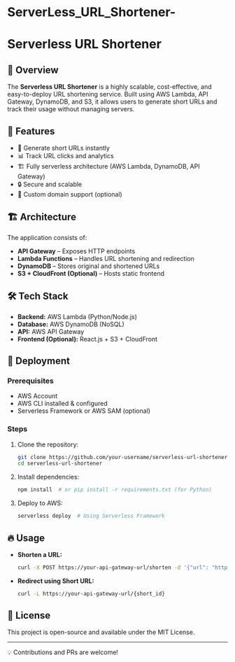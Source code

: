 # ServerLess_URL_Shortener-
# Serverless URL Shortener

## 🚀 Overview
The **Serverless URL Shortener** is a highly scalable, cost-effective, and easy-to-deploy URL shortening service. Built using AWS Lambda, API Gateway, DynamoDB, and S3, it allows users to generate short URLs and track their usage without managing servers.

## 📌 Features
- 🔗 Generate short URLs instantly
- 📊 Track URL clicks and analytics
- 🏗️ Fully serverless architecture (AWS Lambda, DynamoDB, API Gateway)
- 🔒 Secure and scalable
- 📂 Custom domain support (optional)

## 🏗 Architecture
The application consists of:
- **API Gateway** – Exposes HTTP endpoints
- **Lambda Functions** – Handles URL shortening and redirection
- **DynamoDB** – Stores original and shortened URLs
- **S3 + CloudFront (Optional)** – Hosts static frontend

## 🛠️ Tech Stack
- **Backend:** AWS Lambda (Python/Node.js)
- **Database:** AWS DynamoDB (NoSQL)
- **API:** AWS API Gateway
- **Frontend (Optional):** React.js + S3 + CloudFront

## 🚀 Deployment
### Prerequisites
- AWS Account
- AWS CLI installed & configured
- Serverless Framework or AWS SAM (optional)

### Steps
1. Clone the repository:
   ```sh
   git clone https://github.com/your-username/serverless-url-shortener.git
   cd serverless-url-shortener
   ```
2. Install dependencies:
   ```sh
   npm install  # or pip install -r requirements.txt (for Python)
   ```
3. Deploy to AWS:
   ```sh
   serverless deploy  # Using Serverless Framework
   ```

## 🔥 Usage
- **Shorten a URL:**
  ```sh
  curl -X POST https://your-api-gateway-url/shorten -d '{"url": "https://example.com"}'
  ```
- **Redirect using Short URL:**
  ```sh
  curl -L https://your-api-gateway-url/{short_id}
  ```

## 📜 License
This project is open-source and available under the MIT License.

---
💡 Contributions and PRs are welcome!

